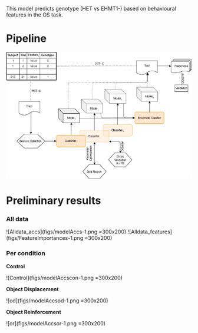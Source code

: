 This model predicts genotype (HET vs EHMT1-) based on behavioural features in the OS task.


# Pipeline
![Alt text](figs/ehmt1_classifier_pipeline.png)


# Preliminary results

### All data
![Alldata_accs](figs/modelAccs-1.png =300x200)
![Alldata_features](figs/FeatureImportances-1.png =300x200)

### Per condition
**Control**

![Control](figs/modelAccscon-1.png =300x200)


**Object Displacement**

![od](figs/modelAccsod-1.png =300x200)


**Object Reinforcement**

![or](figs/modelAccsor-1.png =300x200)
